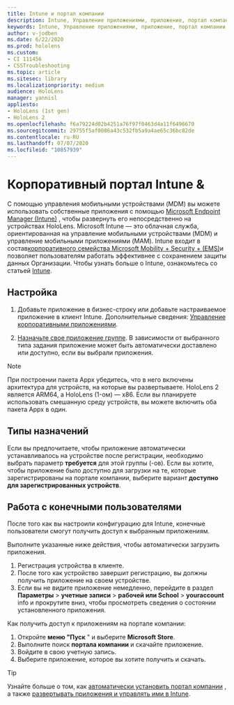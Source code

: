 ```yaml
---
title: Intune и портал компании
description: Intune, Управление приложениями, приложение, портал компании, портал
keywords: Intune, Управление приложениями, приложение, портал компании, портал, hololens
author: v-jodben
ms.date: 6/22/2020
ms.prod: hololens
ms.custom:
- CI 111456
- CSSTroubleshooting
ms.topic: article
ms.sitesec: library
ms.localizationpriority: medium
audience: HoloLens
manager: yannisl
appliesto:
- HoloLens (1st gen)
- HoloLens 2
ms.openlocfilehash: f6a79224d02b4251a76f97f0463d4a11f6496670
ms.sourcegitcommit: 29755f5af0086a43c532fb5a9a4ae65c36bc82de
ms.contentlocale: ru-RU
ms.lasthandoff: 07/07/2020
ms.locfileid: "10857939"
---
```

# Корпоративный портал Intune &

С помощью управления мобильными устройствами (MDM) вы можете использовать собственные приложения с помощью [Microsoft Endpoint Manager (Intune)](https://docs.microsoft.com/intune/windows-holographic-for-business) , чтобы развернуть его непосредственно на устройствах HoloLens. Microsoft Intune — это облачная служба, ориентированная на управление мобильными устройствами (MDM) и управление мобильными приложениями (MAM). Intune входит в состав[корпоративного семейства Microsoft Mobility + Security + (EMS)](https://www.microsoft.com/microsoft-365/enterprise-mobility-security)и позволяет пользователям работать эффективнее с сохранением защиты данных Организации. Чтобы узнать больше о Intune, ознакомьтесь со статьей [Intune](https://docs.microsoft.com/mem/intune/fundamentals/what-is-intune).

## Настройка

1. Добавьте приложение в бизнес-строку или добавьте настраиваемое приложение в клиент Intune. Дополнительные сведения: [Управление корпоративными приложениями](https://docs.microsoft.com/windows/client-management/mdm/enterprise-app-management).

2. [Назначьте свое приложение группе](https://docs.microsoft.com/mem/intune/apps/apps-deploy). В зависимости от выбранного типа задания приложение может быть автоматически доставлено или доступно, если вы выбрали приложения. 

> [!NOTE] 
> При построении пакета Appx убедитесь, что в него включены архитектура для устройств, на которые вы развертываете. HoloLens 2 является ARM64, а HoloLens (1-ом) — x86. Если вы планируете использовать смешанную среду устройств, вы можете включить оба пакета Appx в один.

## Типы назначений

Если вы предпочитаете, чтобы приложение автоматически устанавливалось на устройстве после регистрации, необходимо выбрать параметр **требуется** для этой группы (-ов).
Если вы хотите, чтобы приложение было доступно для загрузки на те, которые зарегистрированы на портале компании, выберите вариант **доступно для зарегистрированных устройств**.


## Работа с конечными пользователями

После того как вы настроили конфигурацию для Intune, конечные пользователи смогут получить доступ к выбранным приложениям.

Выполните указанные ниже действия, чтобы автоматически загрузить приложения.
1. Регистрация устройства в клиенте. 
2. После того как устройство завершит регистрацию, вы должны получить приложение на своем устройстве. 
3. Если вы не видите приложение немедленно, перейдите в раздел **Параметры**  >  **учетные записи**  >  **рабочей или School**  >  **youraccount** info и прокрутите вниз, чтобы просмотреть сведения о состоянии установленного приложения.

Как получить доступ к приложениям на портале компании:
1. Откройте **меню "Пуск** " и выберите **Microsoft Store**. 
2. Выполните поиск **портала компании** и скачайте приложение.
3. Войдите в свою учетную запись.
4. Выберите приложение, которое вы хотите получить и скачать.

> [!Tip]
> Узнайте больше о том, как [автоматически установить портал компании](https://docs.microsoft.com/mem/intune/apps/company-portal-app) , а также [развертывать приложения и управлять ими в Intune](https://docs.microsoft.com/mem/intune/fundamentals/windows-holographic-for-business#deploy-and-manage-apps).
